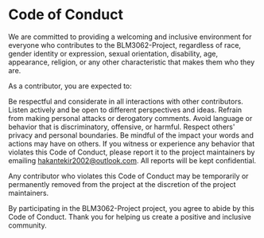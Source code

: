 # Code of Conduct

We are committed to providing a welcoming and inclusive environment for everyone who contributes to the BLM3062-Project, regardless of race, gender identity or expression, sexual orientation, disability, age, appearance, religion, or any other characteristic that makes them who they are.

As a contributor, you are expected to:

Be respectful and considerate in all interactions with other contributors.
Listen actively and be open to different perspectives and ideas.
Refrain from making personal attacks or derogatory comments.
Avoid language or behavior that is discriminatory, offensive, or harmful.
Respect others' privacy and personal boundaries.
Be mindful of the impact your words and actions may have on others.
If you witness or experience any behavior that violates this Code of Conduct, please report it to the project maintainers by emailing hakantekir2002@outlook.com. All reports will be kept confidential.

Any contributor who violates this Code of Conduct may be temporarily or permanently removed from the project at the discretion of the project maintainers.

By participating in the BLM3062-Project project, you agree to abide by this Code of Conduct. Thank you for helping us create a positive and inclusive community.
